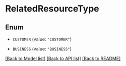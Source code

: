 # RelatedResourceType

## Enum


* `CUSTOMER` (value: `"CUSTOMER"`)

* `BUSINESS` (value: `"BUSINESS"`)


[[Back to Model list]](../README.md#documentation-for-models) [[Back to API list]](../README.md#documentation-for-api-endpoints) [[Back to README]](../README.md)


